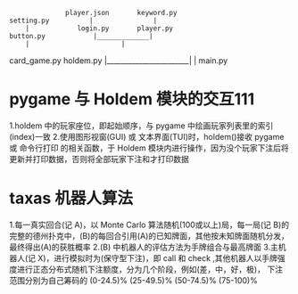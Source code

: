                   player.json       keyword.py
    setting.py          |               |
        |            login.py       player.py
    button.py            |_____________|
        |                       |
   card_game.py             holdem.py
        |_______________________|
                    |
                    main.py

# pygame 与 Holdem 模块的交互111
  1.holdem 中的玩家座位，即起始顺序，与 pygame 中绘画玩家列表里的索引(index)一致
  2.使用图形视窗(GUI) 或 文本界面(TUI)时，holdem()接收 pygame 或 命令行打印 的相关函数，于 Holdem 模块内进行操作，因为没个玩家下注后将更新并打印数据，否则将全部玩家下注和才打印数据

# taxas 机器人算法
  1.每一真实回合(记 A)，以 Monte Carlo 算法随机(100或以上)局，每一局(记 B)的完整的德州扑克中，(B)的每回合引用(A)的已知牌面，其他按未知牌面随机分发，最终得出(A)的获胜概率
  2.(B) 中机器人的评估方法为手牌组合与最高牌面
  3.主机器人(记 X)，进行模拟时为(保守型下注)，即 call 和 check ,其他机器人以手牌强度进行正态分布式随机下注额度，分为几个阶段，例如(差，中，好，极)，
    下注范围分别为自己筹码的 (0-24.5)% (25-49.5)% (50-74.5)% (75-100)%